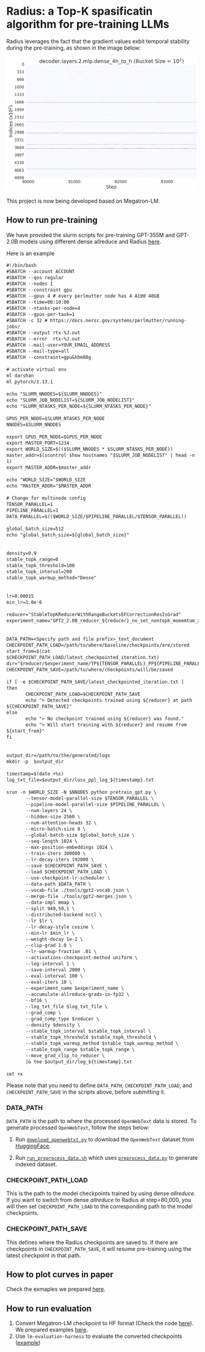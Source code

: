 # Radius: a Top-K spasificatin algorithm for pre-training LLMs 

Radius leverages the fact that the gradient values exbit temporal stability during the pre-training, as shown in the image below:

![Top-1% gradient distribution](./gradient_distribution/355M/decoder.layers.2.mlp.dense_4h_to_h.weight.png "Top-1% gradient distribution")

This project is now being developed based on Megatron-LM.

## How to run pre-training
We have provided the slurm scripts for pre-training GPT-355M and GPT-2.0B models using different dense allreduce and Radius [here](./slurm_scrips/perlmutter_scripts/).

Here is an example
```
#!/bin/bash
#SBATCH --account ACCOUNT
#SBATCH --qos regular
#SBATCH --nodes 1
#SBATCH --constraint gpu
#SBATCH --gpus 4 # every perlmutter node has 4 A100 40GB
#SBATCH --time=00:10:00
#SBATCH --ntasks-per-node=4
#SBATCH --gpus-per-task=1
#SBATCH -c 32 # https://docs.nersc.gov/systems/perlmutter/running-jobs/
#SBATCH --output rtx-%J.out
#SBATCH --error  rtx-%J.out
#SBATCH --mail-user=YOUR_EMAIL_ADDRESS
#SBATCH --mail-type=all
#SBATCH --constraint=gpu&hbm80g

# activate virtual env
ml darshan
ml pytorch/1.13.1 

echo "SLURM_NNODES=${SLURM_NNODES}"
echo "SLURM_JOB_NODELIST=${SLURM_JOB_NODELIST}"
echo "SLURM_NTASKS_PER_NODE=${SLURM_NTASKS_PER_NODE}"

GPUS_PER_NODE=$SLURM_NTASKS_PER_NODE
NNODES=$SLURM_NNODES

export GPUS_PER_NODE=$GPUS_PER_NODE
export MASTER_PORT=1234
export WORLD_SIZE=$(($SLURM_NNODES * $SLURM_NTASKS_PER_NODE))
master_addr=$(scontrol show hostnames "$SLURM_JOB_NODELIST" | head -n 1)
export MASTER_ADDR=$master_addr

echo "WORLD_SIZE="$WORLD_SIZE
echo "MASTER_ADDR="$MASTER_ADDR

# Change for multinode config
TENSOR_PARALLEL=1
PIPELINE_PARALLEL=1
DATA_PARALLEL=$(($WORLD_SIZE/$PIPELINE_PARALLEL/$TENSOR_PARALLEL))

global_batch_size=512
echo "global_batch_size=${global_batch_size}"


density=0.9
stable_topk_range=0
stable_topk_threshold=100
stable_topk_interval=200
stable_topk_warmup_method="Dense"


lr=0.00015
min_lr=1.0e-6

reducer="StableTopKReducerWithRangeBucketsEFCorrectionResIsGrad"
experiment_name="GPT2_2.0B_reducer_${reducer}_no_set_nontopk_momemtum_zero_stable"


DATA_PATH=<Specify path and file prefix>_text_document
CHECKPOINT_PATH_LOAD=/path/to/where/baseline/checkpoints/are/stored
start_from=$(cat $CHECKPOINT_PATH_LOAD/latest_checkpointed_iteration.txt)
dir="$reducer/$experiment_name/TP${TENSOR_PARALLEL}_PP${PIPELINE_PARALLEL}_lr_${lr}_min_lr_${min_lr}_density_${density}_range_${stable_topk_range}_update_interval_${stable_topk_interval}_warmup_method_${stable_topk_warmup_method}_warmup_threshold_${stable_topk_threshold}/start_from_$start_from"
CHECKPOINT_PATH_SAVE=/path/to/where/checkpoints/will/be/saved

if [ -e $CHECKPOINT_PATH_SAVE/latest_checkpointed_iteration.txt ] 
then
       CHECKPOINT_PATH_LOAD=$CHECKPOINT_PATH_SAVE
       echo "> Detected checkpoints trained using ${reducer} at path ${CHECKPOINT_PATH_SAVE}"
else 
       echo "> No checkpoint trained using ${reducer} was found."
       echo "> Will start training with ${reducer} and resume from ${start_from}"
fi


output_dir=/path/to/the/generated/logs
mkdir -p  $output_dir

timestamp=$(date +%s)
log_txt_file=$output_dir/loss_ppl_log_${timestamp}.txt

srun -n $WORLD_SIZE -N $NNODES python pretrain_gpt.py \
       --tensor-model-parallel-size $TENSOR_PARALLEL \
       --pipeline-model-parallel-size $PIPELINE_PARALLEL \
       --num-layers 24 \
       --hidden-size 2560 \
       --num-attention-heads 32 \
       --micro-batch-size 8 \
       --global-batch-size $global_batch_size \
       --seq-length 1024 \
       --max-position-embeddings 1024 \
       --train-iters 300000 \
       --lr-decay-iters 192000 \
       --save $CHECKPOINT_PATH_SAVE \
       --load $CHECKPOINT_PATH_LOAD \
       --use-checkpoint-lr-scheduler \
       --data-path $DATA_PATH \
       --vocab-file ./tools/gpt2-vocab.json \
       --merge-file ./tools/gpt2-merges.json \
       --data-impl mmap \
       --split 949,50,1 \
       --distributed-backend nccl \
       --lr $lr \
       --lr-decay-style cosine \
       --min-lr $min_lr \
       --weight-decay 1e-2 \
       --clip-grad 1.0 \
       --lr-warmup-fraction .01 \
       --activations-checkpoint-method uniform \
       --log-interval 1 \
       --save-interval 2000 \
       --eval-interval 100 \
       --eval-iters 10 \
       --experiment_name $experiment_name \
       --accumulate-allreduce-grads-in-fp32 \
       --bf16 \
       --log_txt_file $log_txt_file \
       --grad_comp \
       --grad_comp_type $reducer \
       --density $density \
       --stable_topk_interval $stable_topk_interval \
       --stable_topk_threshold $stable_topk_threshold \
       --stable_topk_warmup_method $stable_topk_warmup_method \
       --stable_topk_range $stable_topk_range \
       --move_grad_clip_to_reducer \
       |& tee $output_dir/log_${timestamp}.txt
       
set +x
```
Please note that you need to define `DATA_PATH`, `CHECKPOINT_PATH_LOAD`, and `CHECKPOINT_PATH_SAVE` in the scripts above, before submitting it.

### DATA_PATH
`DATA_PATH` is the path to where the processed `OpenWebText` data is stored. To generate processed `OpenWebText`, follow the steps below:

1. Run [`download_openwebtxt.py`](./openwebtext/download_openwebtxt.py) to download the `OpenWebText` dataset from [HuggingFace](https://huggingface.co/datasets/Skylion007/openwebtext).

2. Run [`run_preprocess_data.sh`](./tools/run_preprocess_data.sh) which uses [`preprocess_data.py`](./tools/preprocess_data.py) to generate indexed dataset.

### CHECKPOINT_PATH_LOAD
This is the path to the model checkpoints trained by using dense $allreduce$. If you want to switch from dense $allreduce$ to Radius at step=80,000, you will then set `CHECKPOINT_PATH_LOAD` to the corresponding path to the model checkpoints.

### CHECKPOINT_PATH_SAVE
This defines where the Radius checkpoints are saved to. If there are checkpoints in `CHECKPOINT_PATH_SAVE`, it will resume pre-training using the latest checkpoint in that path.

## How to plot curves in paper
Check the exmaples we prepared [here](./plot_loss_curves/logs/).

## How to run evaluation
1. Convert Megatron-LM checkpoint to HF format (Check the code [here](https://github.com/huggingface/transformers/blob/main/src/transformers/models/megatron_gpt2/convert_megatron_gpt2_checkpoint.py)). We prepared examples [here](./eval_model/lm-harness/2.0B/convert_megatron_lm_to_hf/baseline.sh).
2. Use `lm-evaluation-harness` to evaluate the converted checkpoints ([example](./eval_model/lm-harness/2.0B/baseline.sh))